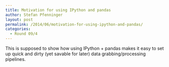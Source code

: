 ```yaml
---
title: Motivation for using IPython and pandas
author: Stefan Pfenninger
layout: post
permalink: /2014/06/motivation-for-using-ipython-and-pandas/
categories:
  - Round 09/4
---
```

This is supposed to show how using IPython + pandas makes it easy to set up quick and dirty (yet savable for later) data grabbing/processing pipelines.